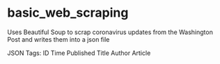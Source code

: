 # basic_web_scraping

Uses Beautiful Soup to scrap coronavirus updates from the Washington Post and writes them into a json file


JSON Tags:
   ID
   Time Published
   Title
   Author
   Article
   
   
   
